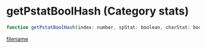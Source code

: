 # getPstatBoolHash (Category stats)

```js
function getPstatBoolHash(index: number, spStat: boolean, charStat: boolean, character: number): number
```

[filename](getPstatBoolHash_m.md ':include')